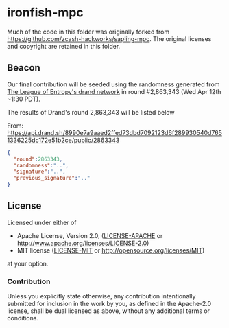 # ironfish-mpc

Much of the code in this folder was originally forked from https://github.com/zcash-hackworks/sapling-mpc. The original licenses and copyright are retained in this folder.

## Beacon

Our final contribution will be seeded using the randomness generated from [The League of Entropy's drand network](https://drand.love/) in round #2,863,343 (Wed Apr 12th ~1:30 PDT).

The results of Drand's round 2,863,343 will be listed below

From: https://api.drand.sh/8990e7a9aaed2ffed73dbd7092123d6f289930540d7651336225dc172e51b2ce/public/2863343
```json
{
  "round":2863343,
  "randomness":"..",
  "signature":"..",
  "previous_signature":".."
}
```

## License

Licensed under either of

 * Apache License, Version 2.0, ([LICENSE-APACHE](LICENSE-APACHE) or http://www.apache.org/licenses/LICENSE-2.0)
 * MIT license ([LICENSE-MIT](LICENSE-MIT) or http://opensource.org/licenses/MIT)

at your option.

### Contribution

Unless you explicitly state otherwise, any contribution intentionally
submitted for inclusion in the work by you, as defined in the Apache-2.0
license, shall be dual licensed as above, without any additional terms or
conditions.
